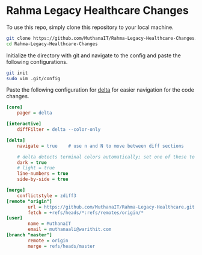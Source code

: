 # Rahma Legacy Healthcare Changes
To use this repo, simply clone this repository to your local machine.
```bash
git clone https://github.com/MuthanaIT/Rahma-Legacy-Healthcare-Changes.git
cd Rahma-Legacy-Healthcare-Changes
```
Initialize the directory with git and navigate to the config and paste the following configurations.
```bash
git init
sudo vim .git/config
```
Paste the following configuration for [delta](https://dandavison.github.io/delta/get-started.html) for easier navigation for the code changes.
```ini
[core]
    pager = delta

[interactive]
    diffFilter = delta --color-only

[delta]
    navigate = true    # use n and N to move between diff sections

    # delta detects terminal colors automatically; set one of these to disable auto-detection
    dark = true
    # light = true
    line-numbers = true
    side-by-side = true

[merge]
    conflictstyle = zdiff3
[remote "origin"]
        url = https://github.com/MuthanaIT/Rahma-Legacy-Healthcare.git
        fetch = +refs/heads/*:refs/remotes/origin/*
[user]
        name = MuthanaIT
        email = muthanaali@warithit.com
[branch "master"]
        remote = origin
        merge = refs/heads/master
```
